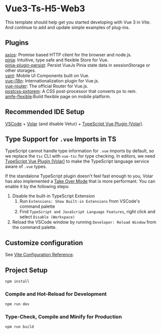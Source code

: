 # Vue3-Ts-H5-Web3

This template should help get you started developing with Vue 3 in Vite.
And continue to add and update simple examples of plug-ins.

## Plugins

[axios](https://axios-http.com/docs/intro): Promise based HTTP client for the browser and node.js.<br />
[pinia](https://pinia.vuejs.org/zh/introduction.html): Intuitive, type safe and flexible Store for Vue.<br />
[pinia-plugin-persist](https://seb-l.github.io/pinia-plugin-persist/#vue3): Persist VueJs Pinia state data in sessionStorage or other storages.<br />
[vant](https://vant-ui.github.io/vant/#/en-US): Mobile UI Components built on Vue.<br />
[vue-i18n](https://vue-i18n.intlify.dev/): Internationalization plugin for Vue.js.<br />
[vue-router](https://router.vuejs.org/installation.html): The official Router for Vue.js.<br />
[postcss-pxtorem](https://github.com/cuth/postcss-pxtorem): A CSS post-processor that converts px to rem.<br />
[amfe-flexible]():Build flexible page on mobile platform.

## Recommended IDE Setup

[VSCode](https://code.visualstudio.com/) + [Volar](https://marketplace.visualstudio.com/items?itemName=Vue.volar) (and disable Vetur) + [TypeScript Vue Plugin (Volar)](https://marketplace.visualstudio.com/items?itemName=Vue.vscode-typescript-vue-plugin).

## Type Support for `.vue` Imports in TS

TypeScript cannot handle type information for `.vue` imports by default, so we replace the `tsc` CLI with `vue-tsc` for type checking. In editors, we need [TypeScript Vue Plugin (Volar)](https://marketplace.visualstudio.com/items?itemName=Vue.vscode-typescript-vue-plugin) to make the TypeScript language service aware of `.vue` types.

If the standalone TypeScript plugin doesn't feel fast enough to you, Volar has also implemented a [Take Over Mode](https://github.com/johnsoncodehk/volar/discussions/471#discussioncomment-1361669) that is more performant. You can enable it by the following steps:

1. Disable the built-in TypeScript Extension
    1. Run `Extensions: Show Built-in Extensions` from VSCode's command palette
    2. Find `TypeScript and JavaScript Language Features`, right click and select `Disable (Workspace)`
2. Reload the VSCode window by running `Developer: Reload Window` from the command palette.

## Customize configuration

See [Vite Configuration Reference](https://vitejs.dev/config/).

## Project Setup

```sh
npm install
```

### Compile and Hot-Reload for Development

```sh
npm run dev
```

### Type-Check, Compile and Minify for Production

```sh
npm run build
```
